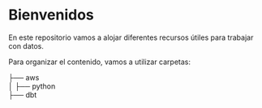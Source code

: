 # Bienvenidos
En este repositorio vamos a alojar diferentes recursos útiles para trabajar con datos.

Para organizar el contenido, vamos a utilizar carpetas:

├── aws  
│   ├── python  
├── dbt  
